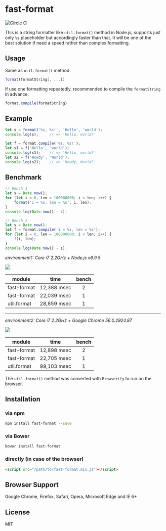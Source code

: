 # fast-format
[![Circle CI](https://circleci.com/gh/knowledgecode/fast-format.svg?style=shield)](https://circleci.com/gh/knowledgecode/fast-format)

This is a string formatter like `util.format()` method in Node.js, supports just only `%s` placeholder but accordingly faster than that. It will be one of the best solution if need a speed rather than complex formatting.

## Usage
Same as `util.format()` method.
```js
format(formatString[, ...])
```

If use one formatting repeatedly, recommended to compile the `formatString` in advance.
```js
format.compile(formatString)
```

## Example
```js
let s = format('%s, %s!', 'Hello', 'world');
console.log(s);     // => 'Hello, world!'
```
```js
let f = format.compile('%s, %s!');
let s1 = f('Hello', 'world');
console.log(s1);    // => 'Hello, world!'
let s2 = f('Howdy', 'World');
console.log(s2);    // => 'Howdy, World!'
```

## Benchmark
```js
// Bench 1
let s = Date.now();
for (let i = 0, len = 100000000; i < len; i++) {
    format('i = %s, len = %s', i, len);
}
console.log(Date.now() - s);
```
```js
// Bench 2
let s = Date.now();
let f = format.compile('i = %s, len = %s');
for (let i = 0, len = 100000000; i < len; i++) {
    f(i, len);
}
console.log(Date.now() - s);
```

*environment1: Core i7 2.2GHz + Node.js v6.9.5*

<img src="https://rawgit.com/knowledgecode/fast-format/master/img/graph1.svg">

| module      | time        | bench |
|-------------|-------------|:-----:|
| fast-format | 12,388 msec |     2 |
| fast-format | 22,039 msec |     1 |
| util.format | 28,659 msec |     1 |

---
*environment2: Core i7 2.2GHz + Google Chrome 56.0.2924.87*

<img src="https://rawgit.com/knowledgecode/fast-format/master/img/graph2.svg">

| module      | time        | bench |
|-------------|-------------|:-----:|
| fast-format | 12,898 msec |     2 |
| fast-format | 22,705 msec |     1 |
| util.format | 99,103 msec |     1 |

The `util.format()` method was converted with `Browserify` to run on the browser.

## Installation
### via npm
```sh
npm install fast-format --save
```

### via Bower
```sh
bower install fast-format
```

### directly (in case of the browser)
``` html
<script src="/path/to/fast-format.min.js"></script>
```

## Browser Support
Google Chrome, Firefox, Safari, Opera, Microsoft Edge and IE 6+

## License
MIT
